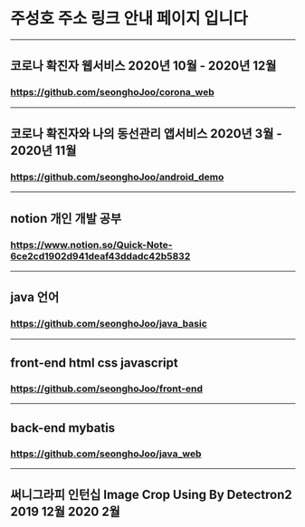 # 주성호  주소 링크 안내 페이지 입니다
* * *

## 코로나 확진자 웹서비스 2020년 10월 - 2020년 12월
### https://github.com/seonghoJoo/corona_web
* * *

## 코로나 확진자와 나의 동선관리 앱서비스 2020년 3월 - 2020년 11월
### https://github.com/seonghoJoo/android_demo
* * *


## notion 개인 개발 공부
### https://www.notion.so/Quick-Note-6ce2cd1902d941deaf43ddadc42b5832
* * *

## java 언어
### https://github.com/seonghoJoo/java_basic
* * *

## front-end html css javascript
### https://github.com/seonghoJoo/front-end
* * *

## back-end mybatis
### https://github.com/seonghoJoo/java_web
* * *

## 써니그라피 인턴십 Image Crop Using By Detectron2 2019 12월 2020 2월

